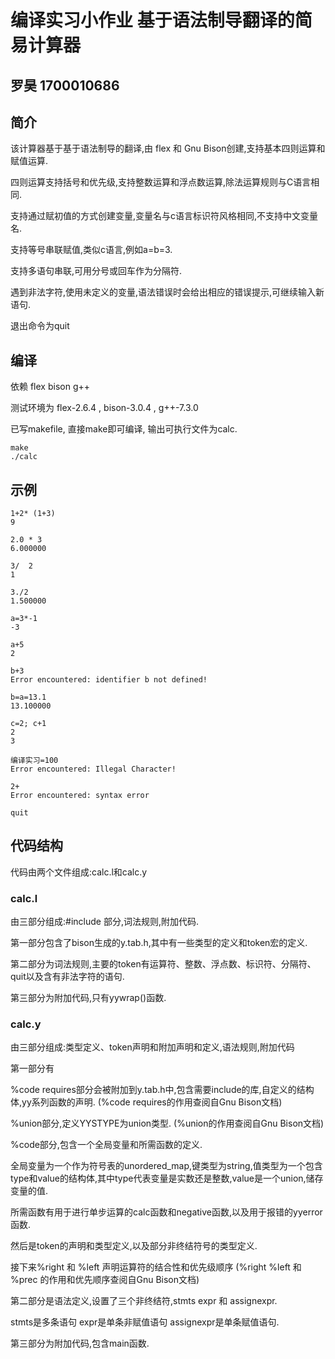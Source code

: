 # 编译实习小作业 基于语法制导翻译的简易计算器
## 罗昊 1700010686
## 简介 
该计算器基于基于语法制导的翻译,由 flex 和 Gnu Bison创建,支持基本四则运算和赋值运算.

四则运算支持括号和优先级,支持整数运算和浮点数运算,除法运算规则与C语言相同.

支持通过赋初值的方式创建变量,变量名与c语言标识符风格相同,不支持中文变量名.

支持等号串联赋值,类似c语言,例如a=b=3.

支持多语句串联,可用分号或回车作为分隔符.

遇到非法字符,使用未定义的变量,语法错误时会给出相应的错误提示,可继续输入新语句.

退出命令为quit

## 编译
依赖 flex bison g++

测试环境为 flex-2.6.4 , bison-3.0.4 , g++-7.3.0

已写makefile, 直接make即可编译, 输出可执行文件为calc.

```
make
./calc
```
## 示例
```
1+2* (1+3)
9

2.0 * 3
6.000000

3/  2
1

3./2
1.500000

a=3*-1
-3

a+5
2

b+3
Error encountered: identifier b not defined!

b=a=13.1
13.100000

c=2; c+1
2
3

编译实习=100
Error encountered: Illegal Character!

2+
Error encountered: syntax error

quit
```

## 代码结构
代码由两个文件组成:calc.l和calc.y

### calc.l
由三部分组成:#include 部分,词法规则,附加代码.

第一部分包含了bison生成的y.tab.h,其中有一些类型的定义和token宏的定义.

第二部分为词法规则,主要的token有运算符、整数、浮点数、标识符、分隔符、quit以及含有非法字符的语句.

第三部分为附加代码,只有yywrap()函数.
### calc.y
由三部分组成:类型定义、token声明和附加声明和定义,语法规则,附加代码

第一部分有

%code requires部分会被附加到y.tab.h中,包含需要include的库,自定义的结构体,yy系列函数的声明.
(%code requires的作用查阅自Gnu Bison文档)

%union部分,定义YYSTYPE为union类型.
(%union的作用查阅自Gnu Bison文档)

%code部分,包含一个全局变量和所需函数的定义.

全局变量为一个作为符号表的unordered_map,键类型为string,值类型为一个包含type和value的结构体,其中type代表变量是实数还是整数,value是一个union,储存变量的值.

所需函数有用于进行单步运算的calc函数和negative函数,以及用于报错的yyerror函数.

然后是token的声明和类型定义,以及部分非终结符号的类型定义.

接下来%right 和 %left 声明运算符的结合性和优先级顺序
(%right %left 和 %prec 的作用和优先顺序查阅自Gnu Bison文档)

第二部分是语法定义,设置了三个非终结符,stmts expr 和 assignexpr.

stmts是多条语句 expr是单条非赋值语句 assignexpr是单条赋值语句.

第三部分为附加代码,包含main函数.